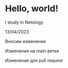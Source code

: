 # Hello, world!

I study in Netology


13/04/2023

Вносим изменения

Изменения на main ветке

Изменения для pull request
